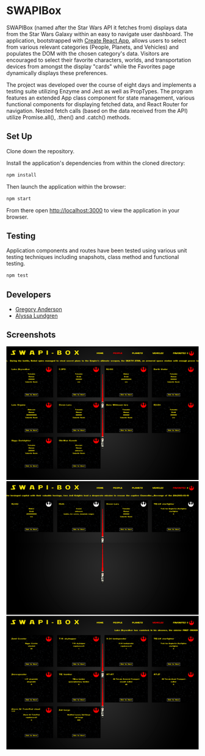 # SWAPIBox

SWAPIBox (named after the Star Wars API it fetches from) displays data from the Star Wars Galaxy within an easy to navigate user dashboard. The application, bootstrapped with [Create React App](https://github.com/facebook/create-react-app), allows users to select from various relevant categories (People, Planets, and Vehicles) and populates the DOM with the chosen category's data. Visitors are encouraged to select their favorite characters, worlds, and transportation devices from amongst the display "cards" while the Favorites page dynamically displays these preferences.

The project was developed over the course of eight days and implements a testing suite utilizing Enzyme and Jest as well as PropTypes. The program features an extended App class component for state management, various functional components for displaying fetched data, and React Router for navigation. Nested fetch calls (based on the data received from the API) utilize Promise.all(), .then() and .catch() methods. 

## Set Up

Clone down the repository.

Install the application's dependencies from within the cloned directory:
```bash
npm install
```

Then launch the application within the browser:
```bash
npm start
```

From there open [http://localhost:3000](http://localhost:3000) to view the application in your browser.

## Testing

Application components and routes have been tested using various unit testing techniques including snapshots, class method and functional testing. 
```bash
npm test
```

## Developers
 - [Gregory Anderson](@gregoryanderson)
 - [Alyssa Lundgren](@lundgrea)

## Screenshots
![](src/Images/Screenshot-1.png)
![](src/Images/Screenshot-2.png)
![](src/Images/Screenshot-3.png)
